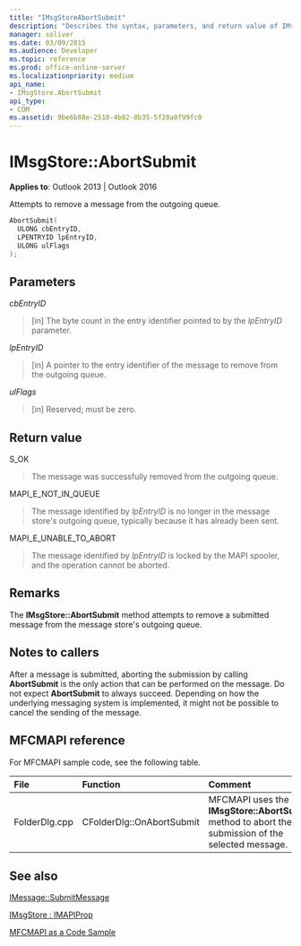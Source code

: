 ```yaml
---
title: "IMsgStoreAbortSubmit"
description: "Describes the syntax, parameters, and return value of IMsgStore AbortSubmit, which attempts to remove a message from the outgoing queue."
manager: soliver
ms.date: 03/09/2015
ms.audience: Developer
ms.topic: reference
ms.prod: office-online-server
ms.localizationpriority: medium
api_name:
- IMsgStore.AbortSubmit
api_type:
- COM
ms.assetid: 9be6b88e-2510-4b82-8b35-5f20a0f99fc0
---
```


# IMsgStore::AbortSubmit

  
  
**Applies to**: Outlook 2013 | Outlook 2016 
  
Attempts to remove a message from the outgoing queue.
  
```cpp
AbortSubmit(
  ULONG cbEntryID,
  LPENTRYID lpEntryID,
  ULONG ulFlags
);
```

## Parameters

 _cbEntryID_
  
> [in] The byte count in the entry identifier pointed to by the  _lpEntryID_ parameter. 
    
 _lpEntryID_
  
> [in] A pointer to the entry identifier of the message to remove from the outgoing queue. 
    
 _ulFlags_
  
> [in] Reserved; must be zero.
    
## Return value

S_OK 
  
> The message was successfully removed from the outgoing queue.
    
MAPI_E_NOT_IN_QUEUE 
  
> The message identified by  _lpEntryID_ is no longer in the message store's outgoing queue, typically because it has already been sent. 
    
MAPI_E_UNABLE_TO_ABORT 
  
> The message identified by  _lpEntryID_ is locked by the MAPI spooler, and the operation cannot be aborted. 
    
## Remarks

The **IMsgStore::AbortSubmit** method attempts to remove a submitted message from the message store's outgoing queue. 
  
## Notes to callers

After a message is submitted, aborting the submission by calling **AbortSubmit** is the only action that can be performed on the message. Do not expect **AbortSubmit** to always succeed. Depending on how the underlying messaging system is implemented, it might not be possible to cancel the sending of the message. 
  
## MFCMAPI reference

For MFCMAPI sample code, see the following table.
  
|**File**|**Function**|**Comment**|
|:-----|:-----|:-----|
|FolderDlg.cpp  <br/> |CFolderDlg::OnAbortSubmit  <br/> |MFCMAPI uses the **IMsgStore::AbortSubmit** method to abort the submission of the selected message. |
   
## See also



[IMessage::SubmitMessage](imessage-submitmessage.md)
  
[IMsgStore : IMAPIProp](imsgstoreimapiprop.md)


[MFCMAPI as a Code Sample](mfcmapi-as-a-code-sample.md)

